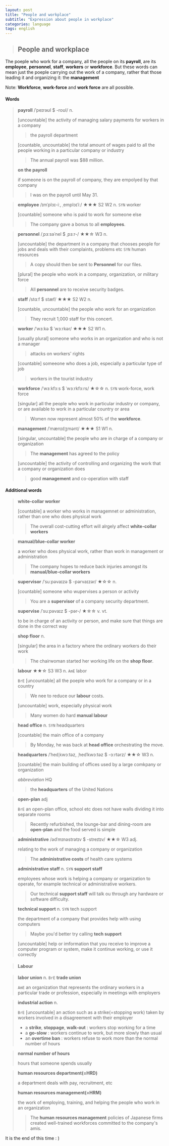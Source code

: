 ```yaml
---
layout: post
title: "People and workplace"
subtitle: "Expression about people in workplace"
categories: language
tags: english
---
```


> ## People and workplace

The poeple who work for a company, all the people on its **payroll**, are its **employee**, **personnel**, **staff**, **workers** or **workforce**. But these words can mean just the poeple carrying out the work of a company, rather that those leading it and organizing it: the **management**

Note: **Workforce**, **work-force** and **work force** are all possible.

#### Words

> **payroll** /ˈpeɪrəʊl $ -roʊl/ n.
>
> [uncountable] the activity of managing salary payments for workers in a company
>
> > the payroll department
>
> [countable, uncountable] the total amount of wages paid to all the people working in a particular company or industry
>
> > The annual payroll was $88 million.
>
> **on the payroll**
>
> if someone is on the payroll of company, they are empolyed by that company
>
> > I was on the payroll until May 31.



> **employee** /ɪmˈplɔɪ-iː, ˌemplɔɪˈiː/ ★★★ S2 W2 n. `SYN` worker
>
> [countable] someone who is paid to work for someone else
>
> > The company gave a bonus to all **employees**.



> **personnel** /ˌpɜːsəˈnel $ ˌpɜːr-/ ★★☆ W3 n.
>
> [uncountable] the department in a company that chooses people for jobs and deals with their complaints, problems etc `SYN` human resources
>
> > A copy should then be sent to **Personnel** for our files.
>
> [plural] the people who work in a company, organization, or military force
>
> > All **personnel** are to receive security badges.



> **staff** /stɑːf $ stæf/ ★★★ S2 W2 n.
>
> [countable, uncountable] the people who work for an organization
>
> > They recruit 1,000 staff for this concert.



> **worker** /ˈwɜːkə $ ˈwɜːrkər/  ★★★ S2 W1 n.
>
> [usually plural] someone who works in an organization and who is not a manager
>
> > attacks on workers' rights
>
> [countable] someeone who does a job, especially a particular type of job
>
> > workers in the tourist industry



> **workforce** /ˈwɜːkfɔːs $ ˈwɜːrkfɔːrs/ ★☆☆ n. `SYN` work-force, work force
>
> [singular] all the people who work in particular industry or company, or are available to work in a particular country or area
>
> > Women now represent almost 50% of the **workforce**.



> **management** /ˈmænɪdʒmənt/ ★★★ S1 W1 n.
>
> [singular, uncountable] the people who are in charge of a company or organization
>
> > The **management** has agreed to the policy
>
> [uncountable] the activity of controlling and organizing the work that a company or organization does
>
> > good **management** and co-operation with staff



#### Additional words

> **white-collar worker**
>
> [countable] a worker who works in managemnet or administration, rather than one who does physical work
>
> > The overall cost-cutting effort will alrgely affect **white-collar workers**



> **manual/blue-collar worker**
>
> a worker who does physical work, rather than work in management or administration
>
> > The company hopes to reduce back injuries amongst its **manual/blue-collar workers**



> **supervisor** /ˈsuːpəvaɪzə $ -pərvaɪzər/ ★☆☆ n.
>
> [countable] someone who wupervises a person or activity
>
> > You are a **supervisor** of a company security department.
>
> **supervise** /ˈsuːpəvaɪz $ -pər-/  ★☆☆ v. vt.
>
> to be in charge of an activity or person, and make sure that things are done in the correct way



> **shop floor** n.
>
> [singular] the area in a factory where the ordinary workers do their work
>
> > The chairwoman started her working life on the **shop floor**.



> **labour** ★★☆ S3 W3 n. `AmE` labor
>
> `BrE` [uncountable] all the poeple who work for a company or in a country
>
> > We nee to reduce our **labour** costs.
>
> [uncountable] work, especially physical work
>
> > Many women do hard **manual labour**



> **head office** n. `SYN` headquarters
>
> [countable] the main office of a company
>
> > By Monday, he was back at **head office** orchestrating the move.



> **headquarters** /ˈhedˌkwɔːtəz, ˌhedˈkwɔːtəz $ -ɔːrtərz/ ★★☆ W3 n.
>
> [countable] the main building of offices used by a large comkpany or organization
>
> *abbreviation* HQ
>
> > the **headquarters** of the United Nations



> **open-plan** adj 
>
> `BrE` an open-plan office, school etc does not have walls dividing it into separate rooms
>
> > Recently refurbished, the lounge-bar and dining-room are **open-plan** and the food served is simple



> **administrative** /ədˈmɪnəstrətɪv $ -streɪtɪv/ ★★☆ W3 adj.
>
> relating to the work of managing a company or organization
>
> > The **administrative costs** of health care systems
>
> **administrative staff** n. `SYN` **support staff**
>
> employees whose work is helping a company or organization to operate, for example technical or administrative workers.
>
> > Our technical **support staff** will talk ou through any hardware or software difficulty.
>
> **technical support** n. `SYN` tech support
>
> the department of a company that provides help with using computers
>
> > Maybe you'd better try calling **tech support**
>
> [uncountable] help or imformation that you receive to improve a computer program or system, make it continue working, or use it correctly



> #### Labour

> **labor union** n. `BrE` **trade union**
>
> `AmE` an organization that represents the ordinary workers in a particular trade or profession, especially in meetings with employers

> **industrial action** n.
>
> `BrE` [uncountable] an action such as a strike(=stopping work) taken by workers involved in a disagreement with their employer
>
> - a **strike**, **stoppage**, **walk-out** : workers stop working for a time
> - a **go-slow** : workers continue to work, but more slowly than usual
> - an **overtime ban** : workers refuse to work more than the normal number of hours



> **normal number of hours**
>
> hours that someone spends usually



> **human resources department(=HRD)** 
>
> a department deals with pay, recruitment, etc
>
> **human resources management(=HRM)**
>
> the work of employing, training, and helping the people who work in an organization
>
> > The **human resources management** policies of Japanese firms created well-trained workforces committed to the company's amis.



It is the end of this time : )

